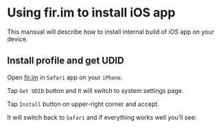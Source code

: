 # Using fir.im to install iOS app

This mansual will describe how to install internal build of iOS app on your device.

## Install profile and get UDID

Open [fir.im](http://fir.im/) in `Safari` app on your `iPhone`.

Tap `Get UDID` button and it will switch to system settings page.

Tap `Install` button on upper-right corner and accept.

It will switch back to `Safari` and if everything works well you'll see:


